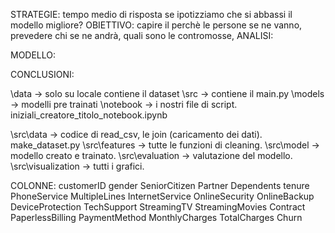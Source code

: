  
STRATEGIE:
tempo medio di risposta se ipotizziamo che si abbassi il modello migliore? 
OBIETTIVO:
capire il perchè le persone se ne vanno, prevedere chi se ne andrà, quali sono le contromosse, 
ANALISI:

MODELLO:

CONCLUSIONI:

\data → solo su locale contiene il dataset
\src → contiene il main.py 
\models → modelli pre trainati
\notebook → i nostri file di script. iniziali_creatore_titolo_notebook.ipynb

\src\data → codice di read_csv, le join (caricamento dei dati). make_dataset.py
\src\features → tutte le funzioni di cleaning.
\src\model → modello creato e trainato.
\src\evaluation → valutazione del modello.
\src\visualization → tutti i grafici.


COLONNE:
customerID
gender
SeniorCitizen
Partner
Dependents
tenure
PhoneService
MultipleLines
InternetService
OnlineSecurity
OnlineBackup
DeviceProtection
TechSupport
StreamingTV
StreamingMovies
Contract
PaperlessBilling
PaymentMethod
MonthlyCharges
TotalCharges
Churn